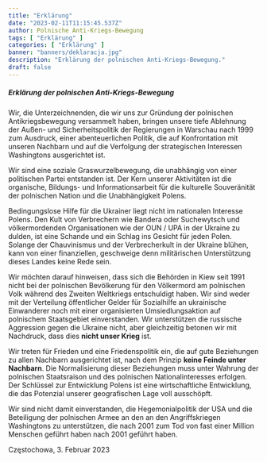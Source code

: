 ```yaml
---
title: "Erklärung"
date: "2023-02-11T11:15:45.537Z"
author: Polnische Anti-Kriegs-Bewegung
tags: [ "Erklärung" ]
categories: [ "Erklärung" ]
banner: "banners/deklaracja.jpg"
description: "Erklärung der polnischen Anti-Kriegs-Bewegung."
draft: false
---
```


##### Erklärung der polnischen Anti-Kriegs-Bewegung


Wir, die Unterzeichnenden, die wir uns zur Gründung der polnischen Antikriegsbewegung versammelt haben, bringen unsere tiefe Ablehnung der Außen- und Sicherheitspolitik der Regierungen in Warschau nach 1999 zum Ausdruck, einer abenteuerlichen Politik, die auf Konfrontation mit unseren Nachbarn und auf die Verfolgung der strategischen Interessen Washingtons ausgerichtet ist.


Wir sind eine soziale Graswurzelbewegung, die unabhängig von einer politischen Partei entstanden ist. Der Kern unserer Aktivitäten ist die organische, Bildungs- und Informationsarbeit für die kulturelle Souveränität der polnischen Nation und die Unabhängigkeit Polens.


Bedingungslose Hilfe für die Ukrainer liegt nicht im nationalen Interesse Polens.
Den Kult von Verbrechern wie Bandera oder Suchewytsch und völkermordenden Organisationen wie der OUN / UPA in der Ukraine zu dulden, ist eine Schande und ein Schlag ins Gesicht für jeden Polen. Solange der Chauvinismus und der Verbrecherkult in der Ukraine blühen, kann von einer finanziellen, geschweige denn militärischen Unterstützung dieses Landes keine Rede sein.


Wir möchten darauf hinweisen, dass sich die Behörden in Kiew seit 1991 nicht bei der polnischen Bevölkerung für den Völkermord am polnischen Volk während des Zweiten Weltkriegs entschuldigt haben. Wir sind weder mit der Verteilung öffentlicher Gelder für Sozialhilfe an ukrainische Einwanderer noch mit einer organisierten Umsiedlungsaktion auf polnischem Staatsgebiet einverstanden. Wir unterstützen die russische Aggression gegen die Ukraine nicht, aber gleichzeitig betonen wir mit Nachdruck, dass dies __nicht unser Krieg__ ist.


Wir treten für Frieden und eine Friedenspolitik ein, die auf gute Beziehungen zu allen Nachbarn ausgerichtet ist, nach dem Prinzip __keine Feinde unter Nachbarn__. Die Normalisierung dieser Beziehungen muss unter Wahrung der polnischen Staatsraison und des polnischen Nationalinteresses erfolgen. Der Schlüssel zur Entwicklung Polens ist eine wirtschaftliche Entwicklung, die das Potenzial unserer geografischen Lage voll ausschöpft.


Wir sind nicht damit einverstanden, die Hegemonialpolitik der USA und die Beteiligung der polnischen Armee an den an den Angriffskriegen Washingtons zu unterstützen, die nach 2001 zum Tod von fast einer Million Menschen geführt haben nach 2001 geführt haben.


Częstochowa, 3. Februar 2023